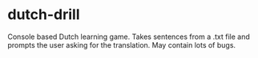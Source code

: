 # dutch-drill
Console based Dutch learning game. Takes sentences from a .txt file and prompts the user asking for the translation. May contain lots of bugs.
